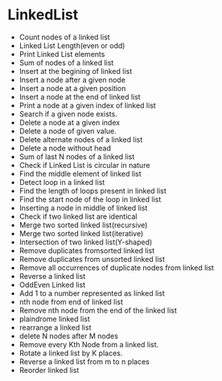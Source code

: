 # LinkedList
<ul>
  <li>Count nodes of a linked list</li>
  <li>Linked List Length(even or odd)</li>
  <li>Print Linked List elements</li>
  <li>Sum of nodes of a linked list</li>
  <li>Insert at the begining of linked list</li>
  <li>Insert a node after a given node</li>
  <li>Insert a node at a given position</li>
  <li>Insert a node at the end of linked list</li>
  <li>Print a node at a given index of linked list</li>
  <li>Search if a given node exists.</li>
  <li>Delete a node at a given index</li>
  <li>Delete a node of given value.</li>
  <li>Delete alternate nodes of a linked list</li>
  <li>Delete a node without head</li>
  <li>Sum of last N nodes of a linked list</li>
  <li>Check if Linked List is circular in nature</li>
  <li>Find the middle element of linked list</li>
  <li>Detect loop in a linked list</li>
  <li>Find the length of loops present in linked list</li>
  <li>Find the start node of the loop in linked list</li>
  <li>Inserting a node in middle of linked list</li>
  <li>Check if two linked list are identical</li>
  <li>Merge two sorted linked list(recursive)</li>
  <li>Merge two sorted linked list(iterative)</li>
  <li>Intersection of two linked list(Y-shaped)</li>
  <li>Remove duplicates fromsorted linked list</li>
  <li>Remove duplicates from unsorted linked list</li>
  <li>Remove all occurrences of duplicate nodes from linked list</li>
  <li>Reverse a linked list</li>
  <li>OddEven Linked list</li>
  <li>Add 1 to a number represented as linked list</li>
  <li>nth node from end of linked list</li>
  <li>Remove nth node from the end of the linked list</li>
  <li>plaindrome linked list</li>
  <li>rearrange a linked list</li>
  <li>delete N nodes after M nodes</li>
  <li>Remove every Kth Node from a linked list.</li>
  <li>Rotate a linked list by K places.</li>
  <li>Reverse a linked list from m to n places</li>
  <li>Reorder linked list</li>
</ul>

